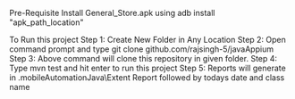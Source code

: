 Pre-Requisite
Install General_Store.apk using adb install "apk_path_location"

To Run this project
  Step 1: Create New Folder in Any Location
  Step 2: Open command prompt and type git clone github.com/rajsingh-5/javaAppium
  Step 3: Above command will clone this repository in given folder.
  Step 4: Type mvn test and hit enter to run this project
  Step 5: Reports will generate in .mobileAutomationJava\Extent Report followed by todays date and class name
